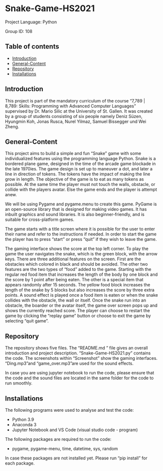 # Snake-Game-HS2021

Project Language: Python

Group ID:  108

## Table of contents
* [Introduction](#Introduction)
* [General-Content](#General-Content)
* [Repository](#Repository)
* [Installations](#Installations)

## Introduction
This project is part of the mandatory curriculum of the course “7,789 | 8,789: Skills: Programming with Advanced Computer Languages” supervised by Dr. Mario Silic at the University of St. Gallen. It was created by a group of students consisting of six people namely Deniz Süzen, Hyungmin Koh, Jonas Rusca, Nurel Yilmaz, Samuel Bissegger und Wei Zheng. 

## General-Content
This project aims to build a simple and fun “Snake” game with some individualized features using the programming language Python. Snake is a bordered plane game, designed in the time of the arcade game blockade in the late 1970ies. The game design is set up to maneuver a dot, and later a line in direction of tokens. The tokens have the impact of making the line grow in length. The objective of the game is to eat as many tokens as possible. At the same time the player must not touch the walls, obstacle, or collide with the players avatar. Else the game ends and the player is attempt anew. 

We will be using Pygame and pygame.menu to create this game. PyGame is an open-source library that is designed for making video games. It has inbuilt graphics and sound libraries. It is also beginner-friendly, and is suitable for cross-platform games.

The game starts with a title screen where it is possible for the user to enter their name and refer to the instructions if needed. In order to start the game the player has to press “start” or press “quit” if they wish to leave the game.

The gaming interface shows the score at the top left corner. To play the game the user navigates the snake, which is the green block, with the arrow keys. There are three additional features on the screen. First are the obstacles which colored in black and should be avoided. The other two features are the two types of “food” added to the game. Starting with the regular red food item that increases the length of the body by one block and the score by 1 point after being eaten. The other is a special item that appears randomly after 15 seconds. The yellow food block increases the length of the snake by 5 blocks but also increases the score by three extra points. A sound effect is played once a food item is eaten or when the snake collides with the obstacle, the wall or itself. 
Once the snake run into an obstacle, the boarder or the avatar itself, the game over screen pops up and shows the currently reached score. The player can choose to restart the game by clicking the “replay game” button or choose to exit the game by selecting “quit game”. 

## Repository
The repository shows five files. The “README.md ” file gives an overall introduction and project description. “Snake-Game-HS2021.py” contains the code. The screenshots within “Screenshot” show the gaming interfaces. “Ding.mp3”and “game_over.mp3”are used for the sound effects. 

In case you are using jupyter notebook to run the code, please ensure that the code and the sound files are located in the same folder for the code to run smoothly. 

## Installations
The following programs were used to analyse and test the code:
* Python 3.9 
* Anaconda 3
* Jupyter Notebook and VS Code (visual studio code - program)

The following packages are required to run the code: 
* pygame, pygame-menu, time, datetime, sys, random

In case these packages are not installed yet. Please run “pip install” for each package.
